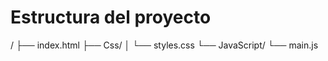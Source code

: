 # Estructura del proyecto

/
├── index.html
├── Css/
│   └── styles.css
└── JavaScript/
    └── main.js

